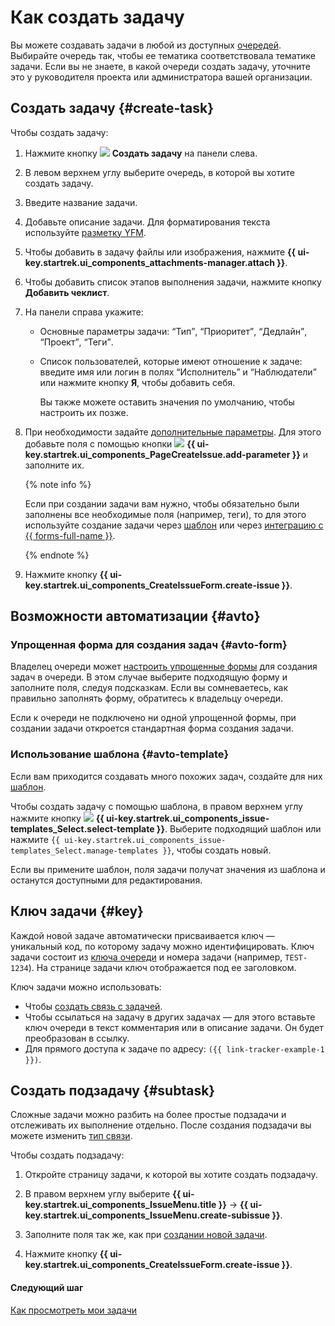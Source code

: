 # Как создать задачу

Вы можете создавать задачи в любой из доступных [очередей](../queue-intro.md). Выбирайте очередь так, чтобы ее тематика соответствовала тематике задачи. Если вы не знаете, в какой очереди создать задачу, уточните это у руководителя проекта или администратора вашей организации.


## Создать задачу {#create-task}

Чтобы создать задачу:

1. Нажмите кнопку ![](../../_assets/tracker/svg/icon-add.svg) **Создать задачу** на панели слева.

1. В левом верхнем углу выберите очередь, в которой вы хотите создать задачу.

1. Введите название задачи.

1. Добавьте описание задачи. Для форматирования текста используйте [разметку YFM](markup.md).

1. Чтобы добавить в задачу файлы или изображения, нажмите **{{ ui-key.startrek.ui_components_attachments-manager.attach }}**.

1. Чтобы добавить список этапов выполнения задачи, нажмите кнопку **Добавить чеклист**.

1. На панели справа укажите: 
    
    * Основные параметры задачи: <q>Тип</q>, <q>Приоритет</q>, <q>Дедлайн</q>, <q>Проект</q>, <q>Теги</q>.

    * Список пользователей, которые имеют отношение к задаче: введите имя или логин в полях <q>Исполнитель</q> и <q>Наблюдатели</q> или нажмите кнопку **Я**, чтобы добавить себя.
    
        Вы также можете оставить значения по умолчанию, чтобы настроить их позже.

1. При необходимости задайте [дополнительные параметры](create-param.md#default-fields). Для этого добавьте поля с помощью кнопки ![](../../_assets/tracker/task-params-btn.png) **{{ ui-key.startrek.ui_components_PageCreateIssue.add-parameter }}** и заполните их.

    {% note info %}

    Если при создании задачи вам нужно, чтобы обязательно были заполнены все необходимые поля (например, теги), то для этого используйте создание задачи через [шаблон](create-template.md) или через [интеграцию с {{ forms-full-name }}](create-ticket-with-forms.md).

    {% endnote %}

1. Нажмите кнопку **{{ ui-key.startrek.ui_components_CreateIssueForm.create-issue }}**.

## Возможности автоматизации {#avto}

### Упрощенная форма для создания задач {#avto-form}

Владелец очереди может [настроить упрощенные формы](../manager/attach-form.md) для создания задач в очереди. В этом случае выберите подходящую форму и заполните поля, следуя подсказкам. Если вы сомневаетесь, как правильно заполнять форму, обратитесь к владельцу очереди.

Если к очереди не подключено ни одной упрощенной формы, при создании задачи откроется стандартная форма создания задачи.

### Использование шаблона {#avto-template}

Если вам приходится создавать много похожих задач, создайте для них [шаблон](ticket-template.md).

Чтобы создать задачу с помощью шаблона, в правом верхнем углу нажмите кнопку ![](../../_assets/tracker/svg/icon-note.svg) **{{ ui-key.startrek.ui_components_issue-templates_Select.select-template }}**. Выберите подходящий шаблон или нажмите `{{ ui-key.startrek.ui_components_issue-templates_Select.manage-templates }}`, чтобы создать новый.

Если вы примените шаблон, поля задачи получат значения из шаблона и останутся доступными для редактирования.

## Ключ задачи {#key}

Каждой новой задаче автоматически присваивается ключ — уникальный код, по которому задачу можно идентифицировать. Ключ задачи состоит из [ключа очереди](../manager/create-queue.md#key) и номера задачи (например, `TEST-1234`). На странице задачи ключ отображается под ее заголовком.

Ключ задачи можно использовать:

* Чтобы [создать связь с задачей](ticket-links.md).
* Чтобы ссылаться на задачу в других задачах — для этого вставьте ключ очереди в текст комментария или в описание задачи. Он будет преобразован в ссылку.
* Для прямого доступа к задаче по адресу: `({{ link-tracker-example-1 }})`.

## Создать подзадачу {#subtask}

Сложные задачи можно разбить на более простые подзадачи и отслеживать их выполнение отдельно. После создания подзадачи вы можете изменить [тип связи](links.md).

Чтобы создать подзадачу:

1. Откройте страницу задачи, к которой вы хотите создать подзадачу.

1. В правом верхнем углу выберите **{{ ui-key.startrek.ui_components_IssueMenu.title }}** → **{{ ui-key.startrek.ui_components_IssueMenu.create-subissue }}**.

1. Заполните поля так же, как при [создании новой задачи](#create-task).

1. Нажмите кнопку **{{ ui-key.startrek.ui_components_CreateIssueForm.create-issue }}**.


#### Следующий шаг 

[Как просмотреть мои задачи](my-tickets.md)



